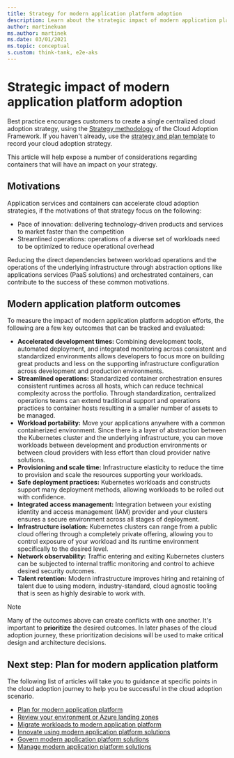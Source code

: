 ```yaml
---
title: Strategy for modern application platform adoption
description: Learn about the strategic impact of modern application platform adoption.
author: martinekuan
ms.author: martinek
ms.date: 03/01/2021
ms.topic: conceptual
s.custom: think-tank, e2e-aks
---
```


# Strategic impact of modern application platform adoption

Best practice encourages customers to create a single centralized cloud adoption strategy, using the [Strategy methodology](../../strategy/index.md) of the Cloud Adoption Framework. If you haven't already, use the [strategy and plan template](https://raw.githubusercontent.com/microsoft/CloudAdoptionFramework/master/plan/cloud-adoption-framework-strategy-and-plan-template.docx) to record your cloud adoption strategy.

This article will help expose a number of considerations regarding containers that will have an impact on your strategy.

## Motivations

Application services and containers can accelerate cloud adoption strategies, if the motivations of that strategy focus on the following:

- Pace of innovation: delivering technology-driven products and services to market faster than the competition
- Streamlined operations: operations of a diverse set of workloads need to be optimized to reduce operational overhead

Reducing the direct dependencies between workload operations and the operations of the underlying infrastructure through abstraction options like applications services (PaaS solutions) and orchestrated containers, can contribute to the success of these common motivations.

## Modern application platform outcomes

To measure the impact of modern application platform adoption efforts, the following are a few key outcomes that can be tracked and evaluated:

- **Accelerated development times:** Combining development tools, automated deployment, and integrated monitoring across consistent and standardized environments allows developers to focus more on building great products and less on the supporting infrastructure configuration across development and production environments.
- **Streamlined operations:** Standardized container orchestration ensures consistent runtimes across all hosts, which can reduce technical complexity across the portfolio. Through standardization, centralized operations teams can extend traditional support and operations practices to container hosts resulting in a smaller number of assets to be managed.
- **Workload portability:** Move your applications anywhere with a common containerized environment. Since there is a layer of abstraction between the Kubernetes cluster and the underlying infrastructure, you can move workloads between development and production environments or between cloud providers with less effort than cloud provider native solutions.
- **Provisioning and scale time:** Infrastructure elasticity to reduce the time to provision and scale the resources supporting your workloads.
- **Safe deployment practices:** Kubernetes workloads and constructs support many deployment methods, allowing workloads to be rolled out with confidence.
- **Integrated access management:** Integration between your existing identity and access management (IAM) provider and your clusters ensures a secure environment across all stages of deployment.
- **Infrastructure isolation:** Kubernetes clusters can range from a public cloud offering through a completely private offering, allowing you to control exposure of your workload and its runtime environment specifically to the desired level.
- **Network observability:** Traffic entering and exiting Kubernetes clusters can be subjected to internal traffic monitoring and control to achieve desired security outcomes.
- **Talent retention:** Modern infrastructure improves hiring and retaining of talent due to using modern, industry-standard, cloud agnostic tooling that is seen as highly desirable to work with.

> [!NOTE]
> Many of the outcomes above can create conflicts with one another. It's important to **prioritize** the desired outcomes. In later phases of the cloud adoption journey, these prioritization decisions will be used to make critical design and architecture decisions.

## Next step: Plan for modern application platform

The following list of articles will take you to guidance at specific points in the cloud adoption journey to help you be successful in the cloud adoption scenario.

- [Plan for modern application platform](./plan.md)
- [Review your environment or Azure landing zones](./ready.md)
- [Migrate workloads to modern application platform](./migrate.md)
- [Innovate using modern application platform solutions](./innovate.md)
- [Govern modern application platform solutions](./govern.md)
- [Manage modern application platform solutions](./manage.md)
